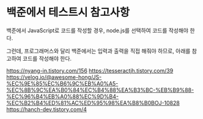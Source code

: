 # 백준에서 테스트시 참고사항

백준에서 JavaScript로 코드를 작성할 경우, node.js를 선택하여 코드를 작성해야 한다.

그런데, 프로그래머스와 달리 백준에서는 입력과 출력을 직접 해줘야 하므로, 아래를 참고하여 코드를 작성해야 한다.

https://nyang-in.tistory.com/156
https://tesseractjh.tistory.com/39
https://velog.io/@awesome-hong/JS-%EC%9E%85%EC%B6%9C%EB%A0%A5-%EC%8B%9C%EA%B0%84%EC%B4%88%EA%B3%BC-%EB%B9%88-%EC%96%B4%EB%A0%88%EC%9D%B4-%EC%B2%B4%ED%81%AC%ED%95%98%EA%B8%B0BOJ-10828
https://hanch-dev.tistory.com/4
